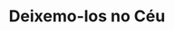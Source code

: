 ---
Numero: 123
title: Deixemo-los no Céu
Autor: Clifford D Simak
Co-autor: 
Ano-de-Publicacao: 1967
Titulo-original: Why Call Them Back From Heaven?
Tradutor: Eurico da Fonseca
Co-tradutor: 
Ano-de-edicao: 1967
alias: Clifford-D-Simak
Autor2-alias: 
Tradutor1-alias: Eurico-da-Fonseca
Tradutor2-alias: 
Titulo-link: 123-Deixemo-los-no-Ceu
Capa: Lima de Freitas
pags: 210
Capa-link: Lima-de-Freitas
---